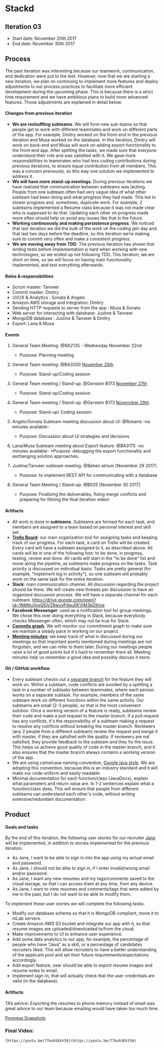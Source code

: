 # Stackd


## Iteration 03

 * Start date: November 20th 2017
 * End date: November 30th 2017

## Process

The past iteration was interesting because our teamwork, communication, and dedication were put to the test. However, now that we are starting a new iteration, we plan on continuing to implement more features and deploy adjustments to our process practices to facilitate more efficient development during the upcoming phase. This is because there is a strict time requirement and we have ambitious plans to build more advanced features. Those adjustments are explained in detail below.



#### Changes from previous iteration

* **We are reshuffling subteams**. We will form new sub-teams so that people get to work with different teammates and work on different parts of the app. For example, Dmitry worked on the front-end in the previous iteration and Musa worked on the database. In this iteration, Dmitry will work on back-end and Musa will work on adding export functionality to the front-end app. After splitting the tasks, we made sure that everyone understood their role and was satisfied with it. We gave more responsibilities to teammates who had less coding contributions during previous iterations, to ensure equal contribution from all members. This was a concern previously, so this way one solution we implemented to address it.
* **We will have more stand-up meetings**. During previous iterations we have realized that communication between subteams was lacking. People from one subteam often had very vague idea of what other subteam had been doing and what progress they had made. This led to slower progress and, sometimes, duplicate work. For example, 2 subteams implemented a Resume class because it was not made clear who is supposed to do that. Updating each other on progress made more often should help us avoid any issues like that in the future. 
* **Working continuously and making persistence progress**. We noticed that last iteration we did the bulk of the work on the coding jam day and that last two days before the deadline, so this iteration we’re making sure to commit very often and make a consistent progress.
* **We are moving away from TDD**. The previous iteration has shown that writing tests before implementation is hard when working with new technologies, so we ended up not following TDD. This iteration, we are short on time, so we will focus on having main functionality implemented, and test everything afterwards.

#### Roles & responsibilities

* Scrum master: Tanveer
* Commit master: Dmitry
* UI/UX & Analytics : Sonata & Angelo
* Amazon AWS storage and integration: Dmitry
* Sending HTTP requests to server from the app : Musa & Sonata
* Web server for interacting with database: Justine & Tanveer
* MongoDB database : Justine & Tanveer & Dmitry 
* Export: Lana & Musa

#### Events

1. General Team Meeting: @BA2135 - Wednesday November 22nd
    * Purpose: Planning meeting

2. General Team meeting: @BA3200 [November 25th](https://docs.google.com/document/d/1zpxJw_5Rh-sNkZpV7aS_lyUibgVlktk2ZC9Gcx4qyIg/edit?usp=sharing )
    * Purpose:  Stand-up/Coding session

3. General Team meeting / Stand-up: @Gerstein B173 [November 27th](https://docs.google.com/document/d/14_ZQn6WCaMMmkcbTuD5rE31I18zguMaSwHoEtZNN8T4/edit?usp=sharing )
    * Purpose:  Stand-up/Coding session

4. General Team meeting / Stand-up: @Gerstein B173 [Novermber 29th](https://docs.google.com/document/d/16ivgaXq7y4pi2HUKoes_8DG6c-tEmA2QIIeJ5avPO2A/edit?usp=sharing )
    * Purpose:  Stand-up/ Coding session

5. Angelo/Sonata Subteam meeting discussion about UI: @Robarts -no minutes available-
    * Purpose:  Discussion about UI strategies and decisions 
6. Lana/Musa Subteam meeting about Export feature: @BA3175 -no minutes available-
*Purpose: debugging the export functionality and exchanging solution approaches. 

7. Justine/Tanveer subteam meeting: @Bahen atrium [November 29 2017]
    * Purpose: to implement REST API for communicating with a database

8. General Team Meeting / Stand-up: @B025 [November 30 2017] 
    * Purpose: Finalizing the deliverables, fixing merge conflicts and preparing for filming the final iteration video! 


#### Artifacts

* All work is done in **subteams**. Subteams are formed for each task, and members are assigned to a team based on personal interest and skill set.
* **[Trello Board](https://trello.com/b/uOa2sSLp)**: our main organization tool for assigning tasks and keeping track of our progress. For each task, a card on Trello will be created. Every card will have a subteam assigned to it, as described above. All cards will be in one of the following lists: to be done, in progress, testing, review and done. All cards will start in the "to be done" list and move along the pipeline, as subteams make progress on the tasks. Task priority is discussed on individual basis. Tasks are pretty general (for example, "implement log in activity"), so one subteam will probably work on the same task for the entire iteration.
* **Slack**: main communication channel. All discussion regarding the project should be there. We will create new threads per discussion to have an organized discussion process. We will have a separate channel for each subteam. 
https://drive.google.com/open?id=1NMttu1qgQ5jVZ8wuvPdquEKVlM3bDXma
* **Facebook Messenger**: used as a notification tool for group meetings. We chose this over doing everything in Slack, because everybody checks Messenger often, which may not be true for Slack.
* **[Commits graph](https://github.com/csc301-fall-2017/project-team-12/graphs/commit-activity)**. We will monitor our commitment graph to make sure we maintain a steady pace in working on our project.
* **[Meeting minutes](https://drive.google.com/drive/folders/0B2FyRSw68u7UZEhJbGNBUXRjNEE?usp=sharing)**: we keep track of what is discussed during our meetings so that important points mentioned during meetings are not forgotten, and we can refer to them later. During our meetings people raise a lot of good points but it's hard to remember them all. Meeting minutes help us remember a good idea and possibly discuss it more.

#### Git / GitHub workflow


* Every subteam checks out a [separate branch](https://github.com/csc301-fall-2017/project-team-12/branches/active) for the feature they will work on. Within a subteam, code conflicts are avoided by a splitting a task in a number of subtasks between teammates, where each person works on a separate subtask. For example, members of the same subteam work on different functions within the same activity. Our subteams are small (2-3 people), so that is the most convenient solution. Once a working version of a feature is ready, subteams review their code and make a pull request to the master branch. If a pull request has any conflicts, it's the responsibility of a subteam making a request to resolve any conflicts without breaking the master branch. Reviewers (any 2 people from a different subteam) review the request and merge it with master, if they are satisfied with the quality. If reviewers are not satisfied, they provide feedback to the subteam and they fix the issue. This helps us achieve good quality of code in the master branch, and it also ensures that the master branch always contains a working version of the app.
* We are using camelcase naming convention, [Google java style](https://google.github.io/styleguide/javaguide.html). We are adopting this convention, because this is an industry standard and it will make our code uniform and easily readable.
* Minimal documentation for each function/class (JavaDocs), explain what parameters and return value are. In 1-2 sentences explain what a function/class does. This will ensure that people from different subteams can understand each other's code, without writing extensive/redundant documentation.


## Product

#### Goals and tasks

By the end of this iteration, the following user stories for our recruiter [Jane](https://app.xtensio.com/folio/ndwhpubh) will be implemented, in addition to stories implemented for the previous iteration. 
* As Jane, I want to be able to sign in into the app using my actual email and password.
* As Jane, I should not be able to sign in, if I enter invalid/wrong email and/or password.
* As Jane, I want any new resumes and my tags/comments saved to the cloud storage, so that I can access them at any time, from any device.
* As Jane, I want to view resumes and comments/tags that were added by me in the past, but I do not want to be able to modify them.

To implement these user stories we will complete the following tasks:

* Modify our database schema so that it is MongoDB compliant, move it to mLab servers.
* Create Amazon AWS S3 bucket and integrate our app with it, so that resume images are uploaded/downloaded to/from the cloud.
* Make improvements to UI to enhance user experience. 
* Add some data analytics to our app, for example, the percentage of people who have “Java” as a skill, or a percentage of candidates recruiters liked. This will allow recruiters to have a better understanding of the applicant pool and set their future requirements/expectations accordingly.
* Add export feature, user should be able to export resume images and resume notes to email. 
* Implement sign-in, that will actually check that the user credentials are valid (in the database).


#### Artifacts
TA’s advice: 
    Exporting the resumes to phone memory instead of email was great advice to our team because emailing would have taken too much time.

[Progress Snapshots](https://drive.google.com/open?id=1NMttu1qgQ5jVZ8wuvPdquEKVlM3bDXma )
    
	
### Final Video:
	[https://youtu.be/77kuhSEkY50](https://youtu.be/77kuhSEkY50)




